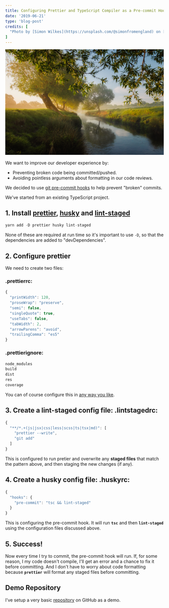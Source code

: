 ```yaml
---
title: Configuring Prettier and TypeScript Compiler as a Pre-commit Hook
date: '2019-06-21'
type: 'blog-post'
credits: [
  "Photo by [Simon Wilkes](https://unsplash.com/@simonfromengland) on [Unsplash](https://unsplash.com/search/photos/stream)"
]
---
```


![stream](./simon-wilkes-691856-unsplash.jpg)

We want to improve our developer experience by:
* Preventing broken code being committed/pushed.
* Avoiding pointless arguments about formatting in our code reviews.

We decided to use [git pre-commit hooks](https://git-scm.com/book/en/v2/Customizing-Git-Git-Hooks) to help prevent "broken" commits.


We've started from an existing TypeScript project.

## 1. Install [prettier](https://www.npmjs.com/package/prettier), [husky](https://www.npmjs.com/package/husky) and [lint-staged](https://www.npmjs.com/package/lint-staged)

```js
yarn add -D prettier husky lint-staged
```
None of these are required at run time so it's important to use `-D`, so that the dependencies are added to "devDependencies".

## 2. Configure prettier 

We need to create two files: 
### .prettierrc:

```js
{
  "printWidth": 120,
  "proseWrap": "preserve",
  "semi": false,
  "singleQuote": true,
  "useTabs": false,
  "tabWidth": 2,
  "arrowParens": "avoid",
  "trailingComma": "es5"
}
```

### .prettierignore:

```js
node_modules
build
dist
res
coverage
```
You can of course configure this in [any way you like](https://prettier.io/docs/en/configuration.html).

## 3. Create a lint-staged config file: .lintstagedrc:

```js
{
  "**/*.+(js|jsx|css|less|scss|ts|tsx|md)": [
    "prettier --write",
    "git add"
  ]
}
```
This is configured to run pretier and overwrite any **staged files** that match the pattern above, and then staging the new changes (if any). 

## 4. Create a husky config file: .huskyrc:

```js
{
  "hooks": {
    "pre-commit": "tsc && lint-staged"
  }
}
```

This is configuring the pre-commit hook. It will run **`tsc`** and then **`lint-staged`** using the configuration files discussed above.

## 5. Success!

Now every time I try to commit, the pre-commit hook will run.
If, for some reason, I my code doesn't compile, I'll get an error and a chance to fix it before committing.
And I don't have to worry about code formatting because **`prettier`** will format any staged files before committing.

## Demo Repository

I've setup a very basic [repository](https://github.com/JulianG/precommit-hooks-demo) on GitHub as a demo.